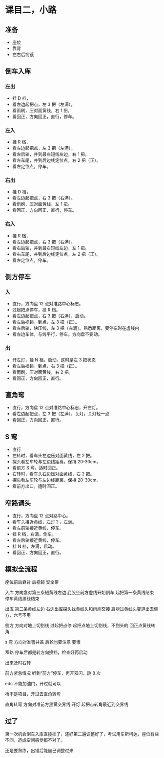 # 课目二，小路

## 准备

- 座位
- 靠背
- 左右后视镜

## 倒车入库

### 左出

- 挂 D 档，
- 看左边起把点，左 3 把（左满）。
- 看雨刷，压对面黄线，右 1 把。
- 看回正，方向回正，直行，停车。

### 左入

- 挂 R 档，
- 看左边起把点，左 3 把（左满）。
- 看左后轮，并到最左短线左边，右 1 把。
- 看左车尾，并到后边线定位点，右 2 把（正）。
- 看左定位点，停车。

### 右出

- 挂 D 档，
- 看左边起把点，右 3 把（右满）。
- 看雨刷，压对面黄线，左 1 把。
- 看回正，方向回正，直行，停车。

### 右入

- 挂 R 档，
- 看左边起把点，右 3 把（右满）。
- 看右后轮，并到最右短线左边，左 1 把。
- 看右车尾，并到后边线定位点，左 2 把（正）。
- 看左定位点，停车。

## 侧方停车

### 入

- 直行，方向盘 12 点对准路中心标志。
- 过起把点停车，挂 R 档。
- 看左边起把点，右 3 把（右满），启动。
- 看左后视镜，到点，左 3 把（正）。
- 看左后轮，快压线，左 3 把（左满）。熟悉距离，要停车时在虚线内
- 看左边车体，与线平行，停车。方向盘不要动。

### 出

- 开左灯，挂 N 档，启动。这时是左 3 把状态
- 看左后福镜，到点，右 3 把（正）。
- 看雨刷，压对面黄线，右 2 把。
- 看回正，方向回正，直行。

## 直角弯

- 直行，方向盘 12 点对准路中心标志，开左灯。
- 看左边起把点，左 3 把（左满），关灯。关灯轻一点
- 看回正，方向回正，直行。

## S 弯

- 直行
- 左转时，看车头左边压对面黄线，左 2 把。
- 探头看左车轮与左边线距离，保持 20-30cm。
- 看前方 S 弯，适时回正。
- 右转时，看车头右边压对面黄线，右 2 把。
- 探头看左车轮与左边线距离，保持 20-30cm。
- 看前方出口，适时回正。

## 窄路调头

- 直行，方向盘 12 点对路中心。
- 看车头接近黄线，左灯？，左满。
- 看左前轮接近黄线，停车。
- 挂 R 档，右满，倒车。
- 看左后轮接近黄线，停车。
- 挂 N 档，左满，启动。
- 看回正，方向回正，直行。

## 模拟全流程

座位前后靠背
后视镜
安全带

入库
方向盘对第三条短黄线左边
屁股坐前方虚线开始倒车
起把第一条黄线结束
停车黄线黑线结束

出库
第二条黄线左边
右边出库探头找黄线头和雨刷交接
肩膀过黄线头变道出去侧方，六号不用

侧方
方向对地上切割线
过起把点停
起把点地上切割线，不到头的
回正点黄线转角

s 弯
方向对准窨井盖
后轮也要注意
要慢

窄路
停车后都是转方向换挡，检查好再启动

出来及时右转

前方紧急情况
听到“前方”停车，再开双闪，跳 8 次

edc
不能加油门，开过就可以

桥不是项目，开过去直角转弯

直角转弯
方向对准前方黑黄交界线
开灯
起把点转角最近到交界线

## 过了

第一次机会倒车入库直接挂了，还好第二遍调整好了，考试用车斯柯达，座位有些不同，造成空间感觉都不对了。

还是要熟练，出错后能自己调整过来
